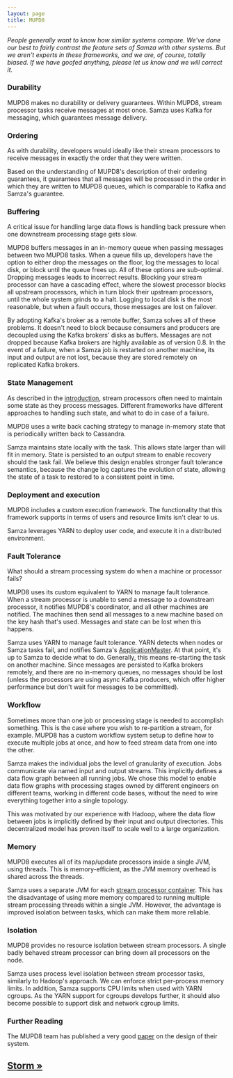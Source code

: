 ```yaml
---
layout: page
title: MUPD8
---
```

<!--
   Licensed to the Apache Software Foundation (ASF) under one or more
   contributor license agreements.  See the NOTICE file distributed with
   this work for additional information regarding copyright ownership.
   The ASF licenses this file to You under the Apache License, Version 2.0
   (the "License"); you may not use this file except in compliance with
   the License.  You may obtain a copy of the License at

       http://www.apache.org/licenses/LICENSE-2.0

   Unless required by applicable law or agreed to in writing, software
   distributed under the License is distributed on an "AS IS" BASIS,
   WITHOUT WARRANTIES OR CONDITIONS OF ANY KIND, either express or implied.
   See the License for the specific language governing permissions and
   limitations under the License.
-->

*People generally want to know how similar systems compare. We've done our best to fairly contrast the feature sets of Samza with other systems. But we aren't experts in these frameworks, and we are, of course, totally biased. If we have goofed anything, please let us know and we will correct it.*

### Durability

MUPD8 makes no durability or delivery guarantees. Within MUPD8, stream processor tasks receive messages at most once. Samza uses Kafka for messaging, which guarantees message delivery.

### Ordering

As with durability, developers would ideally like their stream processors to receive messages in exactly the order that they were written.

Based on the understanding of MUPD8's description of their ordering guarantees, it guarantees that all messages will be processed in the order in which they are written to MUPD8 queues, which is comparable to Kafka and Samza's guarantee.

### Buffering

A critical issue for handling large data flows is handling back pressure when one downstream processing stage gets slow.

MUPD8 buffers messages in an in-memory queue when passing messages between two MUPD8 tasks. When a queue fills up, developers have the option to either drop the messages on the floor, log the messages to local disk, or block until the queue frees up. All of these options are sub-optimal. Dropping messages leads to incorrect results. Blocking your stream processor can have a cascading effect, where the slowest processor blocks all upstream processors, which in turn block their upstream processors, until the whole system grinds to a halt. Logging to local disk is the most reasonable, but when a fault occurs, those messages are lost on failover.

By adopting Kafka's broker as a remote buffer, Samza solves all of these problems. It doesn't need to block because consumers and producers are decoupled using the Kafka brokers' disks as buffers. Messages are not dropped because Kafka brokers are highly available as of version 0.8. In the event of a failure, when a Samza job is restarted on another machine, its input and output are not lost, because they are stored remotely on replicated Kafka brokers.

### State Management

As described in the [introduction](introduction.html#state), stream processors often need to maintain some state as they process messages. Different frameworks have different approaches to handling such state, and what to do in case of a failure.

MUPD8 uses a write back caching strategy to manage in-memory state that is periodically written back to Cassandra.

Samza maintains state locally with the task. This allows state larger than will fit in memory. State is persisted to an output stream to enable recovery should the task fail. We believe this design enables stronger fault tolerance semantics, because the change log captures the evolution of state, allowing the state of a task to restored to a consistent point in time.

### Deployment and execution

MUPD8 includes a custom execution framework. The functionality that this framework supports in terms of users and resource limits isn't clear to us.

Samza leverages YARN to deploy user code, and execute it in a distributed environment.

### Fault Tolerance

What should a stream processing system do when a machine or processor fails?

MUPD8 uses its custom equivalent to YARN to manage fault tolerance. When a stream processor is unable to send a message to a downstream processor, it notifies MUPD8's coordinator, and all other machines are notified. The machines then send all messages to a new machine based on the key hash that's used. Messages and state can be lost when this happens.

Samza uses YARN to manage fault tolerance. YARN detects when nodes or Samza tasks fail, and notifies Samza's [ApplicationMaster](../yarn/application-master.html). At that point, it's up to Samza to decide what to do. Generally, this means re-starting the task on another machine. Since messages are persisted to Kafka brokers remotely, and there are no in-memory queues, no messages should be lost (unless the processors are using async Kafka producers, which offer higher performance but don't wait for messages to be committed).

### Workflow

Sometimes more than one job or processing stage is needed to accomplish something. This is the case where you wish to re-partition a stream, for example. MUPD8 has a custom workflow system setup to define how to execute multiple jobs at once, and how to feed stream data from one into the other.

Samza makes the individual jobs the level of granularity of execution. Jobs communicate via named input and output streams. This implicitly defines a data flow graph between all running jobs. We chose this model to enable data flow graphs with processing stages owned by different engineers on different teams, working in different code bases, without the need to wire everything together into a single topology.

This was motivated by our experience with Hadoop, where the data flow between jobs is implicitly defined by their input and output directories. This decentralized model has proven itself to scale well to a large organization.

### Memory

MUPD8 executes all of its map/update processors inside a single JVM, using threads. This is memory-efficient, as the JVM memory overhead is shared across the threads.

Samza uses a separate JVM for each [stream processor container](../container/samza-container.html). This has the disadvantage of using more memory compared to running multiple stream processing threads within a single JVM. However, the advantage is improved isolation between tasks, which can make them more reliable.

### Isolation

MUPD8 provides no resource isolation between stream processors. A single badly behaved stream processor can bring down all processors on the node.

Samza uses process level isolation between stream processor tasks, similarly to Hadoop's approach. We can enforce strict per-process memory limits. In addition, Samza supports CPU limits when used with YARN cgroups. As the YARN support for cgroups develops further, it should also become possible to support disk and network cgroup limits.

### Further Reading

The MUPD8 team has published a very good [paper](http://vldb.org/pvldb/vol5/p1814_wanglam_vldb2012.pdf) on the design of their system.

## [Storm &raquo;](storm.html)
